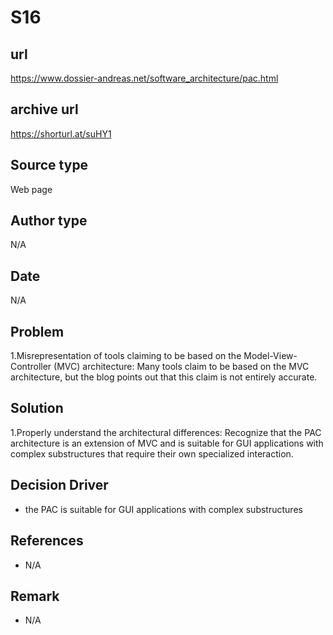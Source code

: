 # S16

## url
https://www.dossier-andreas.net/software_architecture/pac.html

## archive url
https://shorturl.at/suHY1

## Source type
Web page

## Author type
N/A

## Date
N/A

## Problem
1.Misrepresentation of tools claiming to be based on the Model-View-Controller (MVC) architecture: Many tools claim to be based on the MVC architecture, but the blog points out that this claim is not entirely accurate.

## Solution 
1.Properly understand the architectural differences: Recognize that the PAC architecture is an extension of MVC and is suitable for GUI applications with complex substructures that require their own specialized interaction.

## Decision Driver
- the PAC is suitable for GUI applications with complex substructures

## References 
- N/A   

## Remark
- N/A